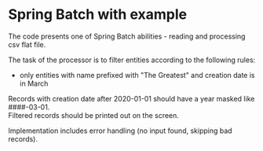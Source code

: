 # Spring Batch with example


The code presents one of Spring Batch abilities - reading and processing csv flat file.

The task of the processor is to filter entities according to the following rules:
- only entities with name prefixed with "The Greatest" and creation date is in March

Records with creation date after 2020-01-01 should have a year masked like ####-03-01.  
Filtered records should be printed out on the screen.

Implementation includes error handling (no input found, skipping bad records).